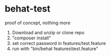 # behat-test
proof of concept, nothing more

1. Download and unzip or clone repo
2. "composer install"
3. set correct password in features/test.feature
4. run with "bin/behat features\test.feature"

